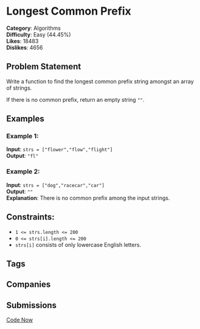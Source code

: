 # Longest Common Prefix

**Category**: Algorithms  
**Difficulty**: Easy (44.45%)  
**Likes**: 18483  
**Dislikes**: 4656

## Problem Statement

Write a function to find the longest common prefix string amongst an array of strings.

If there is no common prefix, return an empty string `""`.

## Examples

### Example 1:

**Input**: `strs = ["flower","flow","flight"]`  
**Output**: `"fl"`

### Example 2:

**Input**: `strs = ["dog","racecar","car"]`  
**Output**: `""`  
**Explanation**: There is no common prefix among the input strings.

## Constraints:

- `1 <= strs.length <= 200`
- `0 <= strs[i].length <= 200`
- `strs[i]` consists of only lowercase English letters.

## Tags

## Companies

## Submissions

[Code Now](#)
